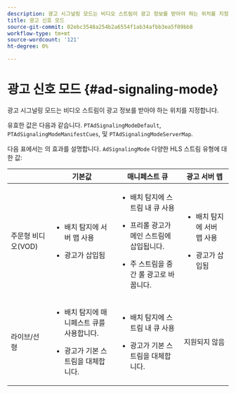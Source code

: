 ```yaml
---
description: 광고 시그널링 모드는 비디오 스트림이 광고 정보를 받아야 하는 위치를 지정합니다.
title: 광고 신호 모드
source-git-commit: 02ebc3548a254b2a6554f1ab34afbb3ea5f09bb8
workflow-type: tm+mt
source-wordcount: '121'
ht-degree: 0%

---
```


# 광고 신호 모드 {#ad-signaling-mode}

광고 시그널링 모드는 비디오 스트림이 광고 정보를 받아야 하는 위치를 지정합니다.

유효한 값은 다음과 같습니다. `PTAdSignalingModeDefault`, `PTAdSignalingModeManifestCues`, 및 `PTAdSignalingModeServerMap`.

다음 표에서는 의 효과를 설명합니다. `AdSignalingMode` 다양한 HLS 스트림 유형에 대한 값:

<table frame="all" colsep="1" rowsep="1" id="table_AdSignalingMode"> 
 <thead> 
  <tr rowsep="1"> 
   <th colname="1" class="entry"> </th> 
   <th colname="2" class="entry"><b>기본값</b></th> 
   <th colname="3" class="entry"><b>매니페스트 큐</b></th> 
   <th colname="4" class="entry"><b>광고 서버 맵</b></th> 
  </tr> 
 </thead>
 <tbody> 
  <tr rowsep="1"> 
   <td colname="1"> 주문형 비디오(VOD) </td> 
   <td colname="2"> 
    <ul id="ul_E79DA79107364D0D8B46A1859CA75B5C"> 
     <li id="li_B259ED87743F463095071F58DC840E39"> <p>배치 탐지에 서버 맵 사용 </p> </li> 
     <li id="li_8957E4151466467BA6C954E5010E34EA"> <p>광고가 삽입됨 </p> </li> 
    </ul> </td> 
   <td colname="3"> 
    <ul id="ul_D462C76717D94DE09915BDF6E9B3FB68"> 
     <li id="li_FB46108F4AD9457D99D2618ABEF7DBD1"> <p>배치 탐지에 스트림 내 큐 사용 </p> </li> 
     <li id="li_C3F7FBB98F524CEF97D17318C292E9EA"> <p>프리롤 광고가 메인 스트림에 삽입됩니다. </p> </li> 
     <li id="li_A56E1545F84840DFA6D065DA60E98C31"> <p>주 스트림을 중간 롤 광고로 바꿉니다. </p> </li> 
    </ul> </td> 
   <td colname="4"> 
    <ul id="ul_F10192B1B6F745CBB0D4C1A6D52A57B4"> 
     <li id="li_2ADACF71FA5F4A08A00A3399F5593420"> <p>배치 탐지에 서버 맵 사용 </p> </li> 
     <li id="li_1201085B9C554A4BBD471E7EB2E363AC"> <p>광고가 삽입됨 </p> </li> 
    </ul> </td> 
  </tr> 
  <tr rowsep="0"> 
   <td colname="1"> 라이브/선형 </td> 
   <td colname="2"> 
    <ul id="ul_82AAC9EE056F49E999F809536A96C2F8"> 
     <li id="li_73BAD2BAA95F4592808B77F8DA436237"> <p>배치 탐지에 매니페스트 큐를 사용합니다. </p> </li> 
     <li id="li_A97B6F61078D4149A984B2412021E103"> <p>광고가 기본 스트림을 대체합니다. </p> </li> 
    </ul> </td> 
   <td colname="3"> 
    <ul id="ul_CAED2D4F46334D76AE025482881BF843"> 
     <li id="li_A8023845A037482DBFDEF7EF247FECFD"> <p>배치 탐지에 스트림 내 큐 사용 </p> </li> 
     <li id="li_62A3CDAD249344EB89043B2AE0F4D7FF"> <p>광고가 기본 스트림을 대체합니다. </p> </li> 
    </ul> </td> 
   <td colname="4"> 지원되지 않음 </td> 
  </tr> 
 </tbody> 
</table>
